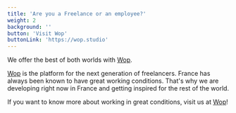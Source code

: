 ```yaml
---
title: 'Are you a Freelance or an employee?'
weight: 2
background: ''
button: 'Visit Wop'
buttonLink: 'https://wop.studio'
---
```


We offer the best of both worlds with [Wop](https://wop.studio/).

[Wop](https://wop.studio/) is the platform for the next generation of freelancers.
France has always been known to have great working conditions.
That's why we are developing right now in France and getting inspired for the rest of the world.

If you want to know more about working in great conditions, visit us at [Wop](https://wop.studio/)!
